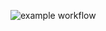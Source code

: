 ![example workflow](https://github.com/sogawa-yk/first-githubactions/actions/workflows/build-and-test.yml/badge.svg)

